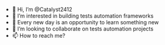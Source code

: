 - 👋 Hi, I’m @Catalyst2412
- 👀 I’m interested in building tests automation frameworks
- 🌱 Every new day is an opportunity to learn something new
- 💞️ I’m looking to collaborate on tests automation projects 
- 📫 How to reach me? 

<!---
Catalyst2412/Catalyst2412 is a ✨ special ✨ repository because its `README.md` (this file) appears on your GitHub profile.
You can click the Preview link to take a look at your changes.
--->
